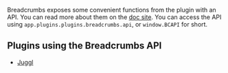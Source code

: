 Breadcrumbs exposes some convenient functions from the plugin with an API.
You can read more about them on the [doc site](https://skepticmystic.github.io/breadcrumbs/index.html). You can access the API using `app.plugins.plugins.breadcrumbs.api`, or `window.BCAPI` for short.

## Plugins using the Breadcrumbs API

- [Juggl](https://juggl.io/Features/Breadcrumbs+integration)
